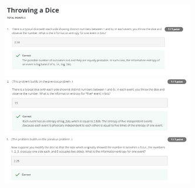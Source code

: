 ![question-1](assets/practice-quiz/question-1.PNG)
![question-1](assets/practice-quiz/question-2.PNG)
![question-1](assets/practice-quiz/question-3.PNG)
